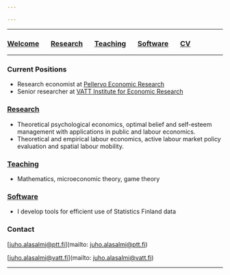 ```yaml
---

---
```


***

### [Welcome](index.md) &nbsp; &nbsp; &nbsp; [Research](research.md) &nbsp; &nbsp; &nbsp; [Teaching](teaching.md) &nbsp; &nbsp; &nbsp; [Software](software.md) &nbsp; &nbsp; &nbsp; [CV](/cv_alasalmi/cv_juhoalasalmi.pdf)

***

### Current Positions

  * Research economist at [Pellervo Economic Research](https://www.ptt.fi/en/)
  * Senior researcher at [VATT Institute for Economic Research](https://vatt.fi/en/frontpage)

### [Research](research.md)

  * Theoretical psychological economics, optimal belief and self-esteem management with applications in public and labour economics. 
  * Theoretical and empirical labour economics, active labour market policy evaluation and spatial labour mobility.

### [Teaching](teaching.md)
  * Mathematics, microeconomic theory, game theory

### [Software](https://github.com/jalasalmi)
  * I develop tools for efficient use of Statistics Finland data

### Contact

[juho.alasalmi@ptt.fi](mailto: juho.alasalmi@ptt.fi)

[juho.alasalmi@vatt.fi](mailto: juho.alasalmi@vatt.fi)

***

